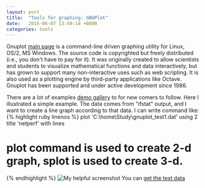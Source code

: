 ```yaml
---
layout: post
title:  "Tools for graphing: GNUPlot"
date:   2016-06-07 13:49:14 +0800
categories: tools
---
```

Gnuplot [main page][Gnuplot] is a command-line driven graphing utility for Linux, OS/2, MS Windows. The source code is copyrighted but freely distributed (i.e., you don't have to pay for it). It was originally created to allow scientists and students to visualize mathematical functions and data interactively, but has grown to support many non-interactive uses such as web scripting. It is also used as a plotting engine by third-party applications like Octave. Gnuplot has been supported and under active development since 1986.

There are a lot of examples [demo gallery][demo-gallery] to for new comers to follow. Here I illustrated a simple example. The data comes from "ifstat" output, and I want to create a line graph according to that data. I can write command like:
{% highlight ruby linenos %}
plot 'C:\home\Study\gnuplot_test1.dat' using 2 title 'netperf' with lines
# plot command is used to create 2-d graph, splot is used to create 3-d.
{% endhighlight %}
![My helpful screenshot]({{site.url}}/assets/Gnuplot_example.JPG)
You can [get the test data]({{site.url}}/assets/gnuplot_test1.dat)

[demo-gallery]: http://gnuplot.sourceforge.net/demo_5.0/
[Gnuplot]:      http://www.gnuplot.info/
